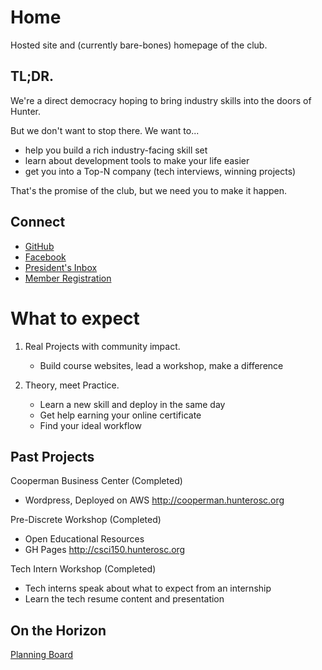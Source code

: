 # Home

Hosted site and (currently bare-bones) homepage of the club.

## TL;DR.

We're a direct democracy hoping to bring industry skills into the doors of Hunter.

But we don't want to stop there. We want to...

* help you build a rich industry-facing skill set
* learn about development tools to make your life easier
* get you into a Top-N company (tech interviews, winning projects)

That's the promise of the club, but we need you to make it happen.

## Connect

* [GitHub](https://github.com/Hunter-Open-Source-Club)
* [Facebook](https://www.facebook.com/HunterOSC/)
* [President's Inbox](mailto:president@hunterosc.org)
* [Member Registration](https://forms.gle/AMfuciYbbTW4fpWr6)

# What to expect

1. Real Projects with community impact.
   * Build course websites, lead a workshop, make a difference

1. Theory, meet Practice.
   * Learn a new skill and deploy in the same day
   * Get help earning your online certificate
   * Find your ideal workflow

## Past Projects

Cooperman Business Center (Completed)

   * Wordpress, Deployed on AWS <http://cooperman.hunterosc.org>

Pre-Discrete Workshop (Completed)

   * Open Educational Resources
   * GH Pages <http://csci150.hunterosc.org>
   
Tech Intern Workshop (Completed)

  * Tech interns speak about what to expect from an internship
  * Learn the tech resume content and presentation

## On the Horizon

[Planning Board](https://github.com/orgs/Hunter-Open-Source-Club/projects/2)
